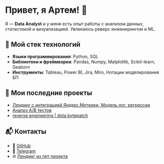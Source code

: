 # Привет, я Артем! 👋
Я — **Data Analyst** и у меня есть опыт работы с анализом данных, статистикой и визуализацией. Увлекаюсь реверс инженирингом и ML.

## 🔧 Мой стек технологий
- **Языки программирования**: Python, SQL
- **Библиотеки и фреймворки**: Pandas, Numpy, Matplotlib, Scikit-learn, Seaborn
- **Инструменты**: Tableau, Power BI, Jira, Miro, Нотации моделирования БП

## 🚀 Мои последние проекты
- [Лендинг с интеграцией Яндекс.Метрики, Модель лог. регрессии](https://github.com/nmnl256/FirebasePetProject)
- [Анализ A/B тестов](https://github.com/nmnl256/Analyzing-A-B-test-results)
- [reverse engineering | dota bytepatch ](https://github.com/nmnl256/dota-maphack-bytepatch)

## 📬 Контакты
- 🔗 [GitHub](https://github.com/nmnl256)
- 📱 [Telegram](https://t.me/always2alive)
- 🌐 [Лендинг из пет проекта](https://nmnl256.github.io/FirebasePetProject/)
